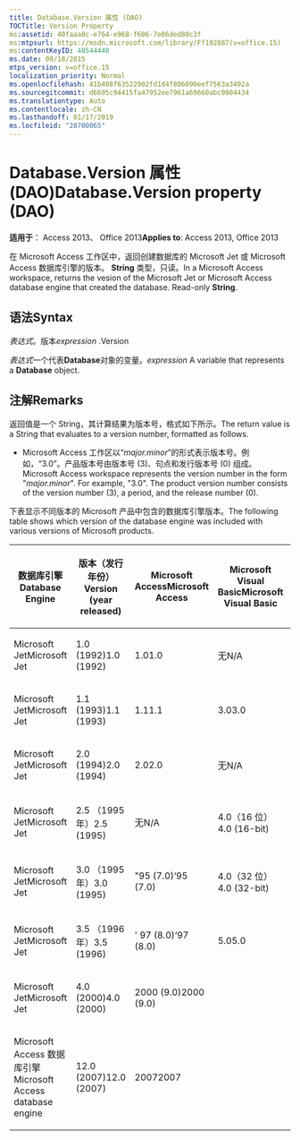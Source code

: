 ```yaml
---
title: Database.Version 属性 (DAO)
TOCTitle: Version Property
ms:assetid: 40faaa0c-e764-e968-f606-7e06ded80c3f
ms:mtpsurl: https://msdn.microsoft.com/library/Ff192887(v=office.15)
ms:contentKeyID: 48544440
ms.date: 09/18/2015
mtps_version: v=office.15
localization_priority: Normal
ms.openlocfilehash: 41b408f63522902fd1d4f806090eef7563a3492a
ms.sourcegitcommit: d6695c94415fa47952ee7961a69660abc0904434
ms.translationtype: Auto
ms.contentlocale: zh-CN
ms.lasthandoff: 01/17/2019
ms.locfileid: "28700065"
---
```

# <a name="databaseversion-property-dao"></a><span data-ttu-id="7d140-102">Database.Version 属性 (DAO)</span><span class="sxs-lookup"><span data-stu-id="7d140-102">Database.Version property (DAO)</span></span>

<span data-ttu-id="7d140-103">**适用于**： Access 2013、 Office 2013</span><span class="sxs-lookup"><span data-stu-id="7d140-103">**Applies to**: Access 2013, Office 2013</span></span>

<span data-ttu-id="7d140-p101">在 Microsoft Access 工作区中，返回创建数据库的 Microsoft Jet 或 Microsoft Access 数据库引擎的版本。 **String** 类型，只读。</span><span class="sxs-lookup"><span data-stu-id="7d140-p101">In a Microsoft Access workspace, returns the vesion of the Microsoft Jet or Microsoft Access database engine that created the database. Read-only **String**.</span></span>

## <a name="syntax"></a><span data-ttu-id="7d140-106">语法</span><span class="sxs-lookup"><span data-stu-id="7d140-106">Syntax</span></span>

<span data-ttu-id="7d140-107">*表达式*。版本</span><span class="sxs-lookup"><span data-stu-id="7d140-107">*expression* .Version</span></span>

<span data-ttu-id="7d140-108">*表达式*一个代表**Database**对象的变量。</span><span class="sxs-lookup"><span data-stu-id="7d140-108">*expression* A variable that represents a **Database** object.</span></span>

## <a name="remarks"></a><span data-ttu-id="7d140-109">注解</span><span class="sxs-lookup"><span data-stu-id="7d140-109">Remarks</span></span>

<span data-ttu-id="7d140-110">返回值是一个 String，其计算结果为版本号，格式如下所示。</span><span class="sxs-lookup"><span data-stu-id="7d140-110">The return value is a String that evaluates to a version number, formatted as follows.</span></span>

- <span data-ttu-id="7d140-p102">Microsoft Access 工作区以“*major.minor*”的形式表示版本号。例如，“3.0”。产品版本号由版本号 (3)、句点和发行版本号 (0) 组成。</span><span class="sxs-lookup"><span data-stu-id="7d140-p102">Microsoft Access workspace represents the version number in the form "*major.minor*". For example, "3.0". The product version number consists of the version number (3), a period, and the release number (0).</span></span>

<span data-ttu-id="7d140-114">下表显示不同版本的 Microsoft 产品中包含的数据库引擎版本。</span><span class="sxs-lookup"><span data-stu-id="7d140-114">The following table shows which version of the database engine was included with various versions of Microsoft products.</span></span>

<table style="width:100%;">
<colgroup>
<col style="width: 16%" />
<col style="width: 16%" />
<col style="width: 16%" />
<col style="width: 16%" />
<col style="width: 16%" />
<col style="width: 16%" />
</colgroup>
<thead>
<tr class="header">
<th><p><span data-ttu-id="7d140-115">数据库引擎</span><span class="sxs-lookup"><span data-stu-id="7d140-115">Database Engine</span></span></p></th>
<th><p><span data-ttu-id="7d140-116">版本（发行年份）</span><span class="sxs-lookup"><span data-stu-id="7d140-116">Version (year released)</span></span></p></th>
<th><p><span data-ttu-id="7d140-117">Microsoft Access</span><span class="sxs-lookup"><span data-stu-id="7d140-117">Microsoft Access</span></span></p></th>
<th><p><span data-ttu-id="7d140-118">Microsoft Visual Basic</span><span class="sxs-lookup"><span data-stu-id="7d140-118">Microsoft Visual Basic</span></span></p></th>
<th><p><span data-ttu-id="7d140-119">Microsoft Excel</span><span class="sxs-lookup"><span data-stu-id="7d140-119">Microsoft Excel</span></span></p></th>
<th><p><span data-ttu-id="7d140-120">Microsoft Visual C++</span><span class="sxs-lookup"><span data-stu-id="7d140-120">Microsoft Visual C++</span></span></p></th>
</tr>
</thead>
<tbody>
<tr class="odd">
<td><p><span data-ttu-id="7d140-121">Microsoft Jet</span><span class="sxs-lookup"><span data-stu-id="7d140-121">Microsoft Jet</span></span></p></td>
<td><p><span data-ttu-id="7d140-122">1.0 (1992)</span><span class="sxs-lookup"><span data-stu-id="7d140-122">1.0 (1992)</span></span></p></td>
<td><p><span data-ttu-id="7d140-123">1.0</span><span class="sxs-lookup"><span data-stu-id="7d140-123">1.0</span></span></p></td>
<td><p><span data-ttu-id="7d140-124">无</span><span class="sxs-lookup"><span data-stu-id="7d140-124">N/A</span></span></p></td>
<td><p><span data-ttu-id="7d140-125">不适用</span><span class="sxs-lookup"><span data-stu-id="7d140-125">N/A</span></span></p></td>
<td><p><span data-ttu-id="7d140-126">无</span><span class="sxs-lookup"><span data-stu-id="7d140-126">N/A</span></span></p></td>
</tr>
<tr class="even">
<td><p><span data-ttu-id="7d140-127">Microsoft Jet</span><span class="sxs-lookup"><span data-stu-id="7d140-127">Microsoft Jet</span></span></p></td>
<td><p><span data-ttu-id="7d140-128">1.1 (1993)</span><span class="sxs-lookup"><span data-stu-id="7d140-128">1.1 (1993)</span></span></p></td>
<td><p><span data-ttu-id="7d140-129">1.1</span><span class="sxs-lookup"><span data-stu-id="7d140-129">1.1</span></span></p></td>
<td><p><span data-ttu-id="7d140-130">3.0</span><span class="sxs-lookup"><span data-stu-id="7d140-130">3.0</span></span></p></td>
<td><p><span data-ttu-id="7d140-131">无</span><span class="sxs-lookup"><span data-stu-id="7d140-131">N/A</span></span></p></td>
<td><p><span data-ttu-id="7d140-132">无</span><span class="sxs-lookup"><span data-stu-id="7d140-132">N/A</span></span></p></td>
</tr>
<tr class="odd">
<td><p><span data-ttu-id="7d140-133">Microsoft Jet</span><span class="sxs-lookup"><span data-stu-id="7d140-133">Microsoft Jet</span></span></p></td>
<td><p><span data-ttu-id="7d140-134">2.0 (1994)</span><span class="sxs-lookup"><span data-stu-id="7d140-134">2.0 (1994)</span></span></p></td>
<td><p><span data-ttu-id="7d140-135">2.0</span><span class="sxs-lookup"><span data-stu-id="7d140-135">2.0</span></span></p></td>
<td><p><span data-ttu-id="7d140-136">无</span><span class="sxs-lookup"><span data-stu-id="7d140-136">N/A</span></span></p></td>
<td><p><span data-ttu-id="7d140-137">不适用</span><span class="sxs-lookup"><span data-stu-id="7d140-137">N/A</span></span></p></td>
<td><p><span data-ttu-id="7d140-138">无</span><span class="sxs-lookup"><span data-stu-id="7d140-138">N/A</span></span></p></td>
</tr>
<tr class="even">
<td><p><span data-ttu-id="7d140-139">Microsoft Jet</span><span class="sxs-lookup"><span data-stu-id="7d140-139">Microsoft Jet</span></span></p></td>
<td><p><span data-ttu-id="7d140-140">2.5 （1995 年）</span><span class="sxs-lookup"><span data-stu-id="7d140-140">2.5 (1995)</span></span></p></td>
<td><p><span data-ttu-id="7d140-141">无</span><span class="sxs-lookup"><span data-stu-id="7d140-141">N/A</span></span></p></td>
<td><p><span data-ttu-id="7d140-142">4.0（16 位）</span><span class="sxs-lookup"><span data-stu-id="7d140-142">4.0 (16-bit)</span></span></p></td>
<td><p><span data-ttu-id="7d140-143">无</span><span class="sxs-lookup"><span data-stu-id="7d140-143">N/A</span></span></p></td>
<td><p><span data-ttu-id="7d140-144">无</span><span class="sxs-lookup"><span data-stu-id="7d140-144">N/A</span></span></p></td>
</tr>
<tr class="odd">
<td><p><span data-ttu-id="7d140-145">Microsoft Jet</span><span class="sxs-lookup"><span data-stu-id="7d140-145">Microsoft Jet</span></span></p></td>
<td><p><span data-ttu-id="7d140-146">3.0 （1995 年）</span><span class="sxs-lookup"><span data-stu-id="7d140-146">3.0 (1995)</span></span></p></td>
<td><p><span data-ttu-id="7d140-147">"95 (7.0)</span><span class="sxs-lookup"><span data-stu-id="7d140-147">‘95 (7.0)</span></span></p></td>
<td><p><span data-ttu-id="7d140-148">4.0（32 位）</span><span class="sxs-lookup"><span data-stu-id="7d140-148">4.0 (32-bit)</span></span></p></td>
<td><p><span data-ttu-id="7d140-149">"95 (7.0)</span><span class="sxs-lookup"><span data-stu-id="7d140-149">‘95 (7.0)</span></span></p></td>
<td><p><span data-ttu-id="7d140-150">4.x</span><span class="sxs-lookup"><span data-stu-id="7d140-150">4.x</span></span></p></td>
</tr>
<tr class="even">
<td><p><span data-ttu-id="7d140-151">Microsoft Jet</span><span class="sxs-lookup"><span data-stu-id="7d140-151">Microsoft Jet</span></span></p></td>
<td><p><span data-ttu-id="7d140-152">3.5 （1996 年）</span><span class="sxs-lookup"><span data-stu-id="7d140-152">3.5 (1996)</span></span></p></td>
<td><p><span data-ttu-id="7d140-153">' 97 (8.0)</span><span class="sxs-lookup"><span data-stu-id="7d140-153">‘97 (8.0)</span></span></p></td>
<td><p><span data-ttu-id="7d140-154">5.0</span><span class="sxs-lookup"><span data-stu-id="7d140-154">5.0</span></span></p></td>
<td><p><span data-ttu-id="7d140-155">' 97 (8.0)</span><span class="sxs-lookup"><span data-stu-id="7d140-155">‘97 (8.0)</span></span></p></td>
<td><p><span data-ttu-id="7d140-156">5.0</span><span class="sxs-lookup"><span data-stu-id="7d140-156">5.0</span></span></p></td>
</tr>
<tr class="odd">
<td><p><span data-ttu-id="7d140-157">Microsoft Jet</span><span class="sxs-lookup"><span data-stu-id="7d140-157">Microsoft Jet</span></span></p></td>
<td><p><span data-ttu-id="7d140-158">4.0 (2000)</span><span class="sxs-lookup"><span data-stu-id="7d140-158">4.0 (2000)</span></span></p></td>
<td><p><span data-ttu-id="7d140-159">2000 (9.0)</span><span class="sxs-lookup"><span data-stu-id="7d140-159">2000 (9.0)</span></span></p></td>
<td><p></p></td>
<td><p><span data-ttu-id="7d140-160">2000 (9.0)</span><span class="sxs-lookup"><span data-stu-id="7d140-160">2000 (9.0)</span></span></p></td>
<td><p></p></td>
</tr>
<tr class="even">
<td><p><span data-ttu-id="7d140-161">Microsoft Access 数据库引擎</span><span class="sxs-lookup"><span data-stu-id="7d140-161">Microsoft Access database engine</span></span></p></td>
<td><p><span data-ttu-id="7d140-162">12.0 (2007)</span><span class="sxs-lookup"><span data-stu-id="7d140-162">12.0 (2007)</span></span></p></td>
<td><p><span data-ttu-id="7d140-163">2007</span><span class="sxs-lookup"><span data-stu-id="7d140-163">2007</span></span></p></td>
<td><p></p></td>
<td><p></p></td>
<td><p></p></td>
</tr>
</tbody>
</table>

